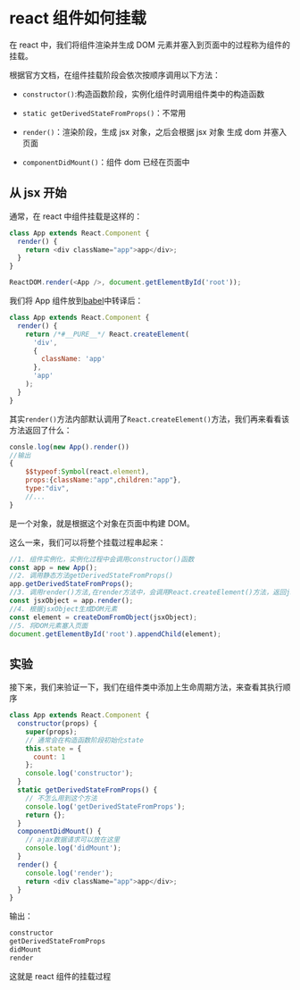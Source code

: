 # react 组件如何挂载

在 react 中，我们将组件渲染并生成 DOM 元素并塞入到页面中的过程称为组件的挂载。

根据官方文档，在组件挂载阶段会依次按顺序调用以下方法：

- `constructor()`:构造函数阶段，实例化组件时调用组件类中的构造函数

- `static getDerivedStateFromProps()`：不常用

- `render()`：渲染阶段，生成 jsx 对象，之后会根据 jsx 对象 生成 dom 并塞入页面

- `componentDidMount()`：组件 dom 已经在页面中

## 从 jsx 开始

通常，在 react 中组件挂载是这样的：

```js
class App extends React.Component {
  render() {
    return <div className="app">app</div>;
  }
}

ReactDOM.render(<App />, document.getElementById('root'));
```

我们将 App 组件放到[babel](https://babel.docschina.org/repl#?browsers=defaults%2C%20not%20ie%2011%2C%20not%20ie_mob%2011&build=&builtIns=false&spec=false&loose=false&code_lz=MYGwhgzhAECCAO9oFMAeAXZA7AJjASsmMOgHQDCA9gLbyVbbrQDeAUNNAE7Y7KcAUAShbsOXZOgCunLNAA8OAJYA3aKEgQAcmGrIAvACIwiAwD5j8OQHoly0wG5RAX1ZOgA&debug=false&forceAllTransforms=false&shippedProposals=false&circleciRepo=&evaluate=false&fileSize=false&timeTravel=false&sourceType=module&lineWrap=true&presets=env%2Creact%2Cstage-2%2Cenv&prettier=false&targets=&version=7.12.3&externalPlugins=)中转译后：

```js
class App extends React.Component {
  render() {
    return /*#__PURE__*/ React.createElement(
      'div',
      {
        className: 'app'
      },
      'app'
    );
  }
}
```

其实`render()`方法内部默认调用了`React.createElement()`方法，我们再来看看该方法返回了什么：

```js
consle.log(new App().render())
//输出
{
	$$typeof:Symbol(react.element),
	props:{className:"app",children:"app"},
	type:"div",
	//...
}
```

是一个对象，就是根据这个对象在页面中构建 DOM。

这么一来，我们可以将整个挂载过程串起来：

```js
//1. 组件实例化，实例化过程中会调用constructor()函数
const app = new App();
//2. 调用静态方法getDerivedStateFromProps()
app.getDerivedStateFromProps();
//3. 调用render()方法,在render方法中，会调用React.createElement()方法，返回jsx对象
const jsxObject = app.render();
//4. 根据jsxObject生成DOM元素
const element = createDomFromObject(jsxObject);
//5. 将DOM元素塞入页面
document.getElementById('root').appendChild(element);
```

## 实验

接下来，我们来验证一下，我们在组件类中添加上生命周期方法，来查看其执行顺序

```js
class App extends React.Component {
  constructor(props) {
    super(props);
    // 通常会在构造函数阶段初始化state
    this.state = {
      count: 1
    };
    console.log('constructor');
  }
  static getDerivedStateFromProps() {
    // 不怎么用到这个方法
    console.log('getDerivedStateFromProps');
    return {};
  }
  componentDidMount() {
    // ajax数据请求可以放在这里
    console.log('didMount');
  }
  render() {
    console.log('render');
    return <div className="app">app</div>;
  }
}
```

输出：

```md
constructor
getDerivedStateFromProps
didMount
render
```

这就是 react 组件的挂载过程
